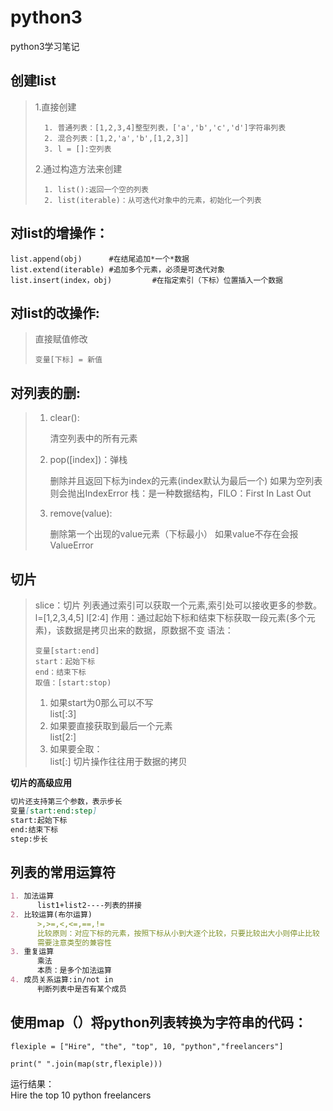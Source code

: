 # python3
python3学习笔记


## 创建list
>1.直接创建   
>
>       1. 普通列表：[1,2,3,4]整型列表，['a','b','c','d']字符串列表
>       2. 混合列表：[1,2,'a','b',[1,2,3]]
>       3. l = []:空列表
>
>2.通过构造方法来创建  
>
>       1. list():返回一个空的列表
>       2. list(iterable)：从可迭代对象中的元素，初始化一个列表
>
>

## 对list的增操作：

    list.append(obj)      #在结尾追加*一个*数据
    list.extend(iterable) #追加多个元素，必须是可迭代对象
    list.insert(index，obj)         #在指定索引（下标）位置插入一个数据
    
    
## 对list的改操作:

>直接赋值修改
>
>     变量[下标] = 新值
    
## 对列表的删:

>1. clear():  
>
>     清空列表中的所有元素
>2. pop([index])：弹栈  
>
>     删除并且返回下标为index的元素(index默认为最后一个)
>     如果为空列表则会抛出IndexError
>     栈：是一种数据结构，FILO：First In Last Out
>3. remove(value):  
>
>     删除第一个出现的value元素（下标最小）
>     如果value不存在会报ValueError

## 切片  

>slice：切片
>列表通过索引可以获取一个元素,索引处可以接收更多的参数。
>l=[1,2,3,4,5]
>l[2:4]
>作用：通过起始下标和结束下标获取一段元素(多个元素)，该数据是拷贝出来的数据，原数据不变
>语法：
>
>     变量[start:end]
>     start：起始下标
>     end：结束下标
>     取值：[start:stop)
>
>1. 如果start为0那么可以不写  
>     list[:3]
>2. 如果要直接获取到最后一个元素  
>     list[2:]
>3. 如果要全取：  
>     list[:]
>切片操作往往用于数据的拷贝

**切片的高级应用**  

~~~markdown
切片还支持第三个参数，表示步长
变量[start:end:step]
start:起始下标
end:结束下标
step:步长

~~~

## 列表的常用运算符  

~~~markdown
1. 加法运算
      list1+list2----列表的拼接
2. 比较运算(布尔运算)
      >,>=,<,<=,==,!=
      比较原则：对应下标的元素，按照下标从小到大逐个比较，只要比较出大小则停止比较
      需要注意类型的兼容性
3. 重复运算
      乘法
      本质：是多个加法运算
4. 成员关系运算:in/not in
      判断列表中是否有某个成员

~~~
## 使用map（）将python列表转换为字符串的代码：

    flexiple = ["Hire", "the", "top", 10, "python","freelancers"]

    print(" ".join(map(str,flexiple)))
    
运行结果：  
Hire the top 10 python freelancers
